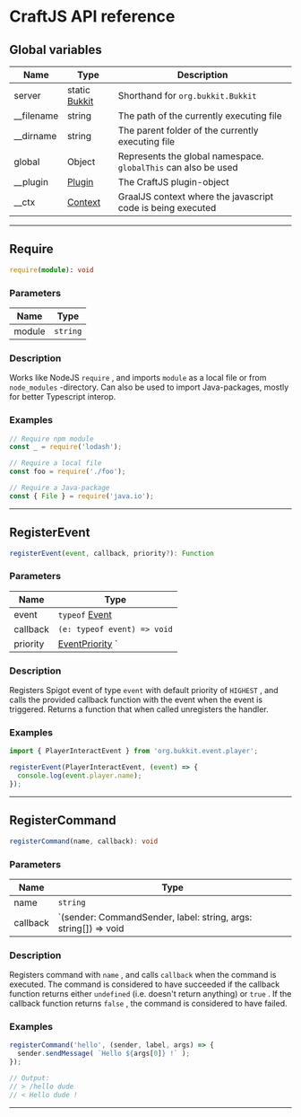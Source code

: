 # CraftJS API reference

## Global variables

| Name       | Type                                                                             | Description                                                    |
|------------|----------------------------------------------------------------------------------|----------------------------------------------------------------|
| server     | static [Bukkit](https://papermc.io/javadocs/paper/1.16/org/bukkit/Bukkit.html)   | Shorthand for `org.bukkit.Bukkit`                              |
| __filename | string                                                                           | The path of the currently executing file                       |
| __dirname  | string                                                                           | The parent folder of the currently executing file              |
| global     | Object                                                                           | Represents the global namespace. `globalThis` can also be used |
| __plugin   | [Plugin](https://papermc.io/javadocs/paper/1.16/org/bukkit/plugin/Plugin.html)   | The CraftJS plugin-object                                      |
| __ctx      | [Context](https://www.graalvm.org/sdk/javadoc/org/graalvm/polyglot/Context.html) | GraalJS context where the javascript code is being executed    |

---

## Require

``` ts
require(module): void
```

### Parameters

| Name   | Type     |
|--------|----------|
| module | `string` |

### Description

Works like NodeJS `require` , and imports `module` as a local file or from `node_modules` -directory. Can also be used to import Java-packages, mostly for better Typescript interop.

### Examples

``` ts
// Require npm module
const _ = require('lodash');

// Require a local file
const foo = require('./foo');

// Require a Java-package
const { File } = require('java.io');
```

---

## RegisterEvent

``` ts
registerEvent(event, callback, priority?): Function
```

### Parameters

| Name     | Type                                                                                                       |
|----------|------------------------------------------------------------------------------------------------------------|
| event    | `typeof` [Event](https://papermc.io/javadocs/paper/1.16/org/bukkit/event/Event.html)                       |
| callback | `(e: typeof event) => void`                                                                                |
| priority | [EventPriority](https://papermc.io/javadocs/paper/1.16/org/bukkit/event/EventPriority.html) ` | undefined` |

### Description

Registers Spigot event of type `event` with default priority of `HIGHEST` , and calls the provided callback function with the event when the event is triggered. Returns a function that when called unregisters the handler.

### Examples

``` ts
import { PlayerInteractEvent } from 'org.bukkit.event.player';

registerEvent(PlayerInteractEvent, (event) => {
  console.log(event.player.name);
});
```

---

## RegisterCommand

``` ts
registerCommand(name, callback): void
```

### Parameters

| Name     | Type                                                                       |
|----------|----------------------------------------------------------------------------|
| name     | `string`                                                                   |
| callback | `(sender: CommandSender, label: string, args: string[]) => void | boolean` |

### Description

Registers command with `name` , and calls `callback` when the command is executed. The command is considered to have succeeded if the callback function returns either `undefined` (i.e. doesn't return anything) or `true` . If the callback function returns `false` , the command is considered to have failed.

### Examples

``` ts
registerCommand('hello', (sender, label, args) => {
  sender.sendMessage( `Hello ${args[0]} !` );
});

// Output:
// > /hello dude
// < Hello dude !
```

---
